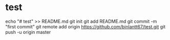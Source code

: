 # test
echo "# test" >> README.md
git init
git add README.md
git commit -m "first commit"
git remote add origin https://github.com/binlantt67/test.git
git push -u origin master
